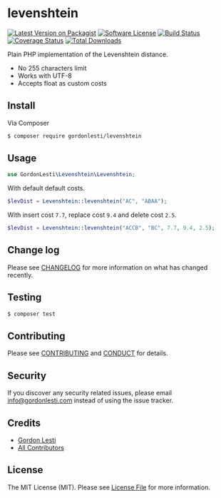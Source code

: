 # levenshtein

[![Latest Version on Packagist][ico-version]][link-packagist]
[![Software License][ico-license]](LICENSE.md)
[![Build Status][ico-travis]][link-travis]
[![Coverage Status][ico-coveralls]][link-coveralls]
[![Total Downloads][ico-downloads]][link-downloads]

Plain PHP implementation of the Levenshtein distance.
* No 255 characters limit
* Works with UTF-8
* Accepts float as custom costs

## Install

Via Composer

``` bash
$ composer require gordonlesti/levenshtein
```

## Usage

``` php
use GordonLesti\Levenshtein\Levenshtein;
```

With default default costs.

``` php
$levDist = Levenshtein::levenshtein("AC", "ABAA");
```

With insert cost `7.7`, replace cost `9.4` and delete cost `2.5`.

``` php
$levDist = Levenshtein::levenshtein("ACCB", "BC", 7.7, 9.4, 2.5);
```

## Change log

Please see [CHANGELOG](CHANGELOG.md) for more information on what has changed recently.

## Testing

``` bash
$ composer test
```

## Contributing

Please see [CONTRIBUTING](CONTRIBUTING.md) and [CONDUCT](CONDUCT.md) for details.

## Security

If you discover any security related issues, please email info@gordonlesti.com instead of using the issue tracker.

## Credits

- [Gordon Lesti][link-author]
- [All Contributors][link-contributors]

## License

The MIT License (MIT). Please see [License File](LICENSE.md) for more information.

[ico-version]: https://img.shields.io/packagist/v/gordonlesti/levenshtein.svg?style=flat-square
[ico-license]: https://img.shields.io/badge/license-MIT-brightgreen.svg?style=flat-square
[ico-travis]: https://img.shields.io/travis/GordonLesti/levenshtein/master.svg?style=flat-square
[ico-coveralls]: https://img.shields.io/coveralls/GordonLesti/levenshtein/master.svg?style=flat-square
[ico-downloads]: https://img.shields.io/packagist/dt/gordonlesti/levenshtein.svg?style=flat-square

[link-packagist]: https://packagist.org/packages/gordonlesti/levenshtein
[link-travis]: https://travis-ci.org/GordonLesti/levenshtein
[link-coveralls]: https://coveralls.io/r/GordonLesti/levenshtein?branch=master
[link-downloads]: https://packagist.org/packages/gordonlesti/levenshtein
[link-author]: https://gordonlesti.com
[link-contributors]: ../../contributors
